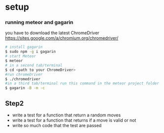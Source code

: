 # setup
### running meteor and gagarin
you have to download the latest ChromeDriver https://sites.google.com/a/chromium.org/chromedriver/
```bash
# install gagarin
$ sudo npm -g i gagarin
# start Meteor
$ meteor
# in a second tab/terminal
$ cd <path to your ChromeDriver>
#run chromeDriver
$ ./chromedriver
#in a third tab/terminal run this command in the meteor project folder
$ gagarin -B -m -c
```

## Step2

- write a test for a function that return a random moves
- write a test for a function that returns if a move is valid or not
- write so much code that the test are passed
